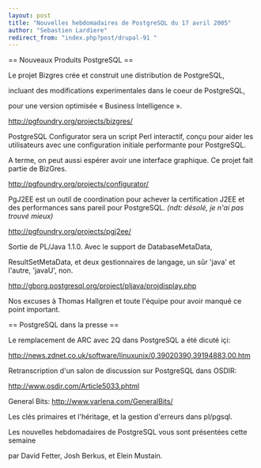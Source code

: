 ```yaml
---
layout: post
title: "Nouvelles hebdomadaires de PostgreSQL du 17 avril 2005"
author: "Sebastien Lardiere"
redirect_from: "index.php?post/drupal-91 "
---
```




== Nouveaux Produits PostgreSQL ==

<p>Le projet Bizgres crée et construit une distribution de PostgreSQL,

incluant des modifications experimentales dans le coeur de PostgreSQL,

pour une version optimisée « Business Intelligence ».<br />

<a href="http://pgfoundry.org/projects/bizgres/">http://pgfoundry.org/projects/bizgres/</a></p>

<p>PostgreSQL Configurator sera un script Perl interactif, conçu pour aider les utilisateurs avec une configuration initiale performante pour PostgreSQL.

A terme, on peut aussi espérer avoir une interface graphique. Ce projet fait partie de BizGres.<br />

<a href="http://pgfoundry.org/projects/configurator/">http://pgfoundry.org/projects/configurator/</a></p>

<p>PgJ2EE est un outil de coordination pour achever la certification J2EE et des performances sans pareil pour PostgreSQL. <em>(ndt: désolé, je n'ai pas trouvé mieux)</em><br />

<a href="http://pgfoundry.org/projects/pgj2ee/">http://pgfoundry.org/projects/pgj2ee/</a></p>

<p>Sortie de PL/Java 1.1.0. Avec le support de DatabaseMetaData,

ResultSetMetaData, et deux gestionnaires de langage, un sûr 'java' et l'autre, 'javaU', non. <br />

<a href="http://gborg.postgresql.org/project/pljava/projdisplay.php">http://gborg.postgresql.org/project/pljava/projdisplay.php</a>

</p>

<p>

Nos excuses à Thomas Hallgren et toute l'équipe pour avoir manqué ce point important.

</p>

<p>== PostgreSQL dans la presse ==</p>

<p>Le remplacement de ARC avec 2Q dans PostgreSQL a été dicuté içi: <br />

<a href="http://news.zdnet.co.uk/software/linuxunix/0,39020390,39194883,00.htm">http://news.zdnet.co.uk/software/linuxunix/0,39020390,39194883,00.htm</a></p>

<p>Retranscription d'un salon de discussion sur PostgreSQL dans OSDIR: <br />

<a href="http://www.osdir.com/Article5033.phtml">http://www.osdir.com/Article5033.phtml</a></p>

<p>General Bits: <a href="http://www.varlena.com/GeneralBits/">http://www.varlena.com/GeneralBits/</a>

Les clés primaires et l'héritage, et la gestion d'erreurs dans pl/pgsql.</p>

<p>Les nouvelles hebdomadaires de PostgreSQL vous sont présentées cette semaine

par David Fetter, Josh Berkus, et Elein Mustain.</p>